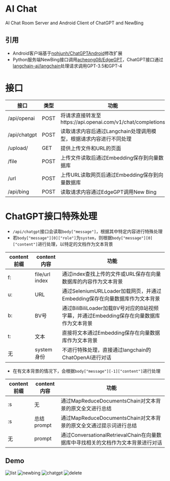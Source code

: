 # AI Chat
 AI Chat Room Server and Android Client of ChatGPT and NewBing
 
## 引用
- Android客户端基于[nohjunh/ChatGPTAndroid](https://github.com/nohjunh/ChatGPTAndroid)修改扩展
- Python服务端NewBing接口调用[acheong08/EdgeGPT](https://github.com/acheong08/EdgeGPT)，ChatGPT接口通过[langchain-ai/langchain](https://github.com/langchain-ai/langchain)处理请求调用GPT-3.5和GPT-4

# 接口
| 接口 | 类型 | 功能 |
| - | - | - |
| /api/openai | POST | 将请求直接转发至https://api.openai.com/v1/chat/completions |
| /api/chatgpt | POST | 读取请求内容后通过Langchain处理调用模型，根据请求内容进行不同处理 |
| /upload/ | GET | 提供上传文件和URL的页面 |
| /file | POST | 上传文件读取后通过Embedding保存到向量数据库 |
| /url | POST | 上传URL读取网页后通过Embedding保存到向量数据库 |
| /api/bing | POST | 读取请求内容通过EdgeGPT调用New Bing |

# ChatGPT接口特殊处理
- `/api/chatgpt`接口会读取`body["message"]`，根据其中特定内容进行特殊处理
- 若`body["message"][0]["role"]`为`system`，则根据`body["message"][0]["content"]`进行处理，以特定的文档作为文本背景

| content前缀 | content内容 | 功能 |
| - | - | - |
| f: | file/url index | 通过index查找上传的文件或URL保存在向量数据库的内容作为文本背景
| u: | URL | 通过SeleniumURLLoader加载网页，并通过Embedding保存在向量数据库作为文本背景
| b: | BV号 | 通过BiliBiliLoader加载BV号对应的B站视频字幕，并通过Embedding保存在向量数据库作为文本背景
| t: | 文本 | 直接将文本通过Embedding保存在向量数据库作为文本背景
| 无 | system身份 | 不进行特殊处理，直接通过langchain的ChatOpenAI进行对话

- 在有文本背景的情况下，会根据`body["message"][-1]["content"]`进行处理

| content前缀 | content内容 | 功能 |
| - | - | - |
| :s | 无 | 通过MapReduceDocumentsChain对文本背景的原文全文进行总结
| :s | 总结prompt | 通过MapReduceDocumentsChain对文本背景的原文全文通过提示词进行总结
| 无 | prompt | 通过ConversationalRetrievalChain在向量数据库中寻找相关的文档作为文本背景进行对话

## Demo
![list](https://user-images.githubusercontent.com/11041174/242357695-06ffdbca-b519-42d3-adec-d46608d3e73e.gif)
![newbing](https://user-images.githubusercontent.com/11041174/242357724-dcdd2c7f-5142-4a64-8b24-bd1ef9aa669a.gif)
![chatgpt](https://user-images.githubusercontent.com/11041174/242357734-18332d13-0b4b-44e8-80ea-f4ee1b98adaf.gif)
![delete](https://user-images.githubusercontent.com/11041174/242357742-a1721fd9-10b4-470e-aaf2-7a103d86ca65.gif)

